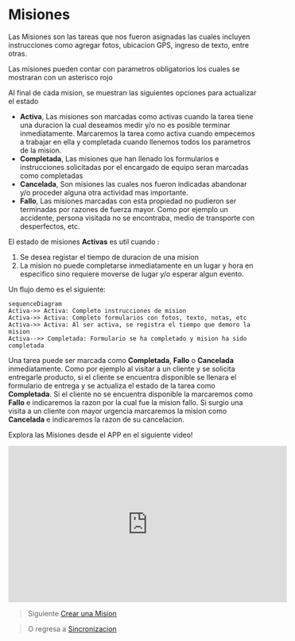# Misiones

Las Misiones son las tareas que nos fueron asignadas las cuales incluyen instrucciones como agregar fotos, ubicacion GPS, ingreso de texto, entre otras. 

Las misiones pueden contar con parametros obligatorios los cuales se mostraran con un asterisco rojo

Al final de cada mision, se muestran las siguientes opciones para actualizar el estado

 - **Activa**, Las misiones son marcadas como activas cuando la tarea tiene una duracion la cual deseamos medir y/o no es posible terminar inmediatamente. Marcaremos la tarea como activa cuando empecemos a trabajar en ella y completada cuando llenemos todos los parametros de la mision. 
 - **Completada**, Las misiones que han llenado los formularios e instrucciones solicitadas por el encargado de equipo seran marcadas como completadas
 - **Cancelada**, Son misiones las cuales nos fueron indicadas abandonar y/o proceder alguna otra actividad mas importante.
 - **Fallo**, Las misiones marcadas con esta propiedad no pudieron ser terminadas por razones de fuerza mayor. Como por ejemplo un accidente, persona visitada no se encontraba, medio de transporte con desperfectos, etc. 

El estado de misiones **Activas** es util cuando :

 1. Se desea registar el tiempo de duracion de una mision
 2. La mision no puede completarse inmediatamente en un lugar y hora en especifico sino requiere moverse de lugar y/o esperar algun evento. 

Un flujo demo es el siguiente: 

```mermaid
sequenceDiagram
Activa->> Activa: Completo instrucciones de mision
Activa->> Activa: Completo formularios con fotos, texto, notas, etc
Activa->> Activa: Al ser activa, se registra el tiempo que demoro la mision
Activa-->> Completada: Formulario se ha completado y mision ha sido completada
```

Una tarea puede ser marcada como **Completada**, **Fallo** o **Cancelada** inmediatamente. Como por ejemplo al visitar a un cliente y se solicita entregarle producto, si el cliente se encuentra disponible se llenara el formulario de entrega y se actualiza el estado de la tarea como **Completada**. Si el cliente no se encuentra disponible la marcaremos como **Fallo** e indicaremos la razon por la cual fue la mision fallo. Si surgio una visita a un cliente con mayor urgencia marcaremos la mision como **Cancelada** e indicaremos la razon de su cancelacion. 

Explora las Misiones desde el APP en el siguiente video! 
<iframe width="560" height="315" src="https://www.youtube.com/embed/lLTF__ua5go" frameborder="0" allow="accelerometer; autoplay; encrypted-media; gyroscope; picture-in-picture" allowfullscreen></iframe>


> Siguiente [Crear una Mision](/v1/app-movil/crear_mision.html)

> O regresa a [Sincronizacion](/v1/app-movil/sync.html)
<!--stackedit_data:
eyJoaXN0b3J5IjpbLTUzNDM4NDMyNCwxNzAyMzMxOTYsLTQ5Mz
UxNjIxNywtMTE3MDU1MTA2OF19
-->